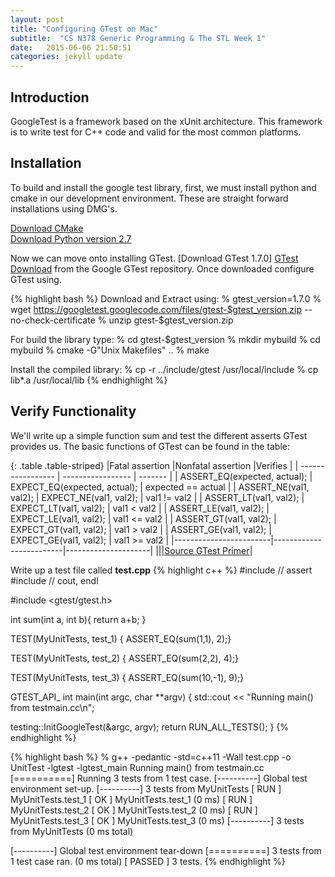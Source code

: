 ```yaml
---
layout: post
title: "Configuring GTest on Mac"
subtitle:  "CS N378 Generic Programming & The STL Week 1"
date:   2015-06-06 21:50:51
categories: jekyll update
---
```


## Introduction

GoogleTest is a framework based on the xUnit architecture. This framework is to write test for C++ code and valid for the most common platforms. 

## Installation

To build and install the google test library, first, we must install python and cmake in our development environment. These are straight forward installations using DMG's. 

[Download CMake ][Cmake Download]  
[Download Python version 2.7][Python Download]

Now we can move onto installing GTest. [Download GTest 1.7.0] [GTest Download] from the Google GTest repository. Once downloaded configure GTest using. 

{% highlight bash %}
Download and Extract using: 
% gtest_version=1.7.0
% wget https://googletest.googlecode.com/files/gtest-$gtest_version.zip --no-check-certificate
% unzip gtest-$gtest_version.zip

For build the library type:
% cd gtest-$gtest_version
% mkdir mybuild
% cd mybuild
% cmake -G"Unix Makefiles" ..
% make

Install the compiled library:
% cp -r ../include/gtest /usr/local/include
% cp lib*.a /usr/local/lib
{% endhighlight %}

## Verify Functionality
We'll write up a simple function sum and test the different asserts GTest provides us. 
The basic functions of GTest can be found in the table: 

{: .table .table-striped}
|Fatal assertion	|Nonfatal assertion	|Verifies | 
| ----------------- | ----------------- | ------- |
| ASSERT_EQ(expected, actual); |	EXPECT_EQ(expected, actual); |	expected == actual |
| ASSERT_NE(val1, val2); |	EXPECT_NE(val1, val2); |	val1 != val2 |
| ASSERT_LT(val1, val2); |	EXPECT_LT(val1, val2); |	val1 < val2 |
| ASSERT_LE(val1, val2); |	EXPECT_LE(val1, val2); |	val1 <= val2 |
| ASSERT_GT(val1, val2); |	EXPECT_GT(val1, val2); |	val1 > val2 |
| ASSERT_GE(val1, val2); |	EXPECT_GE(val1, val2); |	val1 >= val2 |
|------------------------|-------------------------|---------------------|
|||[Source GTest Primer][Primer]|


Write up a test file called **test.cpp**
{% highlight c++ %}
#include <cassert>  // assert
#include <iostream> // cout, endl

#include <gtest/gtest.h>

int sum(int a, int b){
  return a+b;
}

TEST(MyUnitTests, test_1) {
    ASSERT_EQ(sum(1,1), 2);}

TEST(MyUnitTests, test_2) {
    ASSERT_EQ(sum(2,2), 4);}

TEST(MyUnitTests, test_3) {
    ASSERT_EQ(sum(10,-1), 9);}



GTEST_API_ int main(int argc, char **argv) {
  std::cout << "Running main() from testmain.cc\n";
 
  testing::InitGoogleTest(&argc, argv);
  return RUN_ALL_TESTS();
}
{% endhighlight %}



{% highlight bash %}
% g++ -pedantic -std=c++11 -Wall test.cpp -o UnitTest -lgtest -lgtest_main
Running main() from testmain.cc
[==========] Running 3 tests from 1 test case.
[----------] Global test environment set-up.
[----------] 3 tests from MyUnitTests
[ RUN      ] MyUnitTests.test_1
[       OK ] MyUnitTests.test_1 (0 ms)
[ RUN      ] MyUnitTests.test_2
[       OK ] MyUnitTests.test_2 (0 ms)
[ RUN      ] MyUnitTests.test_3
[       OK ] MyUnitTests.test_3 (0 ms)
[----------] 3 tests from MyUnitTests (0 ms total)

[----------] Global test environment tear-down
[==========] 3 tests from 1 test case ran. (0 ms total)
[  PASSED  ] 3 tests.
{% endhighlight %}




[Primer]: https://code.google.com/p/googletest/wiki/V1_7_Primer
[CMake Download]: http://www.cmake.org/download/
[Python Download]: https://www.python.org/downloads/
[GTest Download]: https://code.google.com/p/googletest/downloads/detail?name=gtest-1.7.0.zip&can=2&q=